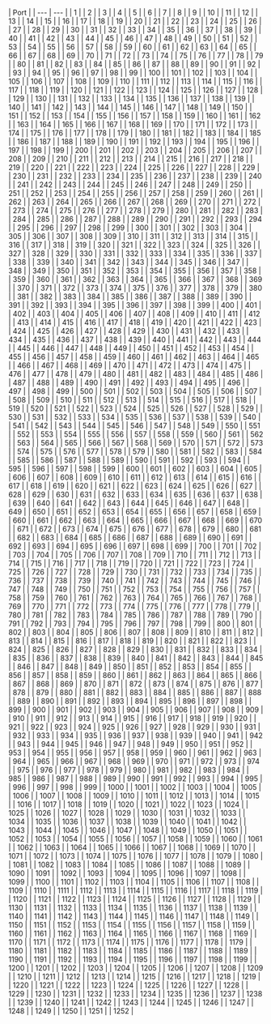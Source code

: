 | Port |
| --- | --- |
| 1 |
| 2 |
| 3 |
| 4 |
| 5 |
| 6 |
| 7 |
| 8 |
| 9 |
| 10 |
| 11 |
| 12 |
| 13 |
| 14 |
| 15 |
| 16 |
| 17 |
| 18 |
| 19 |
| 20 |
| 21 |
| 22 |
| 23 |
| 24 |
| 25 |
| 26 |
| 27 |
| 28 |
| 29 |
| 30 |
| 31 |
| 32 |
| 33 |
| 34 |
| 35 |
| 36 |
| 37 |
| 38 |
| 39 |
| 40 |
| 41 |
| 42 |
| 43 |
| 44 |
| 45 |
| 46 |
| 47 |
| 48 |
| 49 |
| 50 |
| 51 |
| 52 |
| 53 |
| 54 |
| 55 |
| 56 |
| 57 |
| 58 |
| 59 |
| 60 |
| 61 |
| 62 |
| 63 |
| 64 |
| 65 |
| 66 |
| 67 |
| 68 |
| 69 |
| 70 |
| 71 |
| 72 |
| 73 |
| 74 |
| 75 |
| 76 |
| 77 |
| 78 |
| 79 |
| 80 |
| 81 |
| 82 |
| 83 |
| 84 |
| 85 |
| 86 |
| 87 |
| 88 |
| 89 |
| 90 |
| 91 |
| 92 |
| 93 |
| 94 |
| 95 |
| 96 |
| 97 |
| 98 |
| 99 |
| 100 |
| 101 |
| 102 |
| 103 |
| 104 |
| 105 |
| 106 |
| 107 |
| 108 |
| 109 |
| 110 |
| 111 |
| 112 |
| 113 |
| 114 |
| 115 |
| 116 |
| 117 |
| 118 |
| 119 |
| 120 |
| 121 |
| 122 |
| 123 |
| 124 |
| 125 |
| 126 |
| 127 |
| 128 |
| 129 |
| 130 |
| 131 |
| 132 |
| 133 |
| 134 |
| 135 |
| 136 |
| 137 |
| 138 |
| 139 |
| 140 |
| 141 |
| 142 |
| 143 |
| 144 |
| 145 |
| 146 |
| 147 |
| 148 |
| 149 |
| 150 |
| 151 |
| 152 |
| 153 |
| 154 |
| 155 |
| 156 |
| 157 |
| 158 |
| 159 |
| 160 |
| 161 |
| 162 |
| 163 |
| 164 |
| 165 |
| 166 |
| 167 |
| 168 |
| 169 |
| 170 |
| 171 |
| 172 |
| 173 |
| 174 |
| 175 |
| 176 |
| 177 |
| 178 |
| 179 |
| 180 |
| 181 |
| 182 |
| 183 |
| 184 |
| 185 |
| 186 |
| 187 |
| 188 |
| 189 |
| 190 |
| 191 |
| 192 |
| 193 |
| 194 |
| 195 |
| 196 |
| 197 |
| 198 |
| 199 |
| 200 |
| 201 |
| 202 |
| 203 |
| 204 |
| 205 |
| 206 |
| 207 |
| 208 |
| 209 |
| 210 |
| 211 |
| 212 |
| 213 |
| 214 |
| 215 |
| 216 |
| 217 |
| 218 |
| 219 |
| 220 |
| 221 |
| 222 |
| 223 |
| 224 |
| 225 |
| 226 |
| 227 |
| 228 |
| 229 |
| 230 |
| 231 |
| 232 |
| 233 |
| 234 |
| 235 |
| 236 |
| 237 |
| 238 |
| 239 |
| 240 |
| 241 |
| 242 |
| 243 |
| 244 |
| 245 |
| 246 |
| 247 |
| 248 |
| 249 |
| 250 |
| 251 |
| 252 |
| 253 |
| 254 |
| 255 |
| 256 |
| 257 |
| 258 |
| 259 |
| 260 |
| 261 |
| 262 |
| 263 |
| 264 |
| 265 |
| 266 |
| 267 |
| 268 |
| 269 |
| 270 |
| 271 |
| 272 |
| 273 |
| 274 |
| 275 |
| 276 |
| 277 |
| 278 |
| 279 |
| 280 |
| 281 |
| 282 |
| 283 |
| 284 |
| 285 |
| 286 |
| 287 |
| 288 |
| 289 |
| 290 |
| 291 |
| 292 |
| 293 |
| 294 |
| 295 |
| 296 |
| 297 |
| 298 |
| 299 |
| 300 |
| 301 |
| 302 |
| 303 |
| 304 |
| 305 |
| 306 |
| 307 |
| 308 |
| 309 |
| 310 |
| 311 |
| 312 |
| 313 |
| 314 |
| 315 |
| 316 |
| 317 |
| 318 |
| 319 |
| 320 |
| 321 |
| 322 |
| 323 |
| 324 |
| 325 |
| 326 |
| 327 |
| 328 |
| 329 |
| 330 |
| 331 |
| 332 |
| 333 |
| 334 |
| 335 |
| 336 |
| 337 |
| 338 |
| 339 |
| 340 |
| 341 |
| 342 |
| 343 |
| 344 |
| 345 |
| 346 |
| 347 |
| 348 |
| 349 |
| 350 |
| 351 |
| 352 |
| 353 |
| 354 |
| 355 |
| 356 |
| 357 |
| 358 |
| 359 |
| 360 |
| 361 |
| 362 |
| 363 |
| 364 |
| 365 |
| 366 |
| 367 |
| 368 |
| 369 |
| 370 |
| 371 |
| 372 |
| 373 |
| 374 |
| 375 |
| 376 |
| 377 |
| 378 |
| 379 |
| 380 |
| 381 |
| 382 |
| 383 |
| 384 |
| 385 |
| 386 |
| 387 |
| 388 |
| 389 |
| 390 |
| 391 |
| 392 |
| 393 |
| 394 |
| 395 |
| 396 |
| 397 |
| 398 |
| 399 |
| 400 |
| 401 |
| 402 |
| 403 |
| 404 |
| 405 |
| 406 |
| 407 |
| 408 |
| 409 |
| 410 |
| 411 |
| 412 |
| 413 |
| 414 |
| 415 |
| 416 |
| 417 |
| 418 |
| 419 |
| 420 |
| 421 |
| 422 |
| 423 |
| 424 |
| 425 |
| 426 |
| 427 |
| 428 |
| 429 |
| 430 |
| 431 |
| 432 |
| 433 |
| 434 |
| 435 |
| 436 |
| 437 |
| 438 |
| 439 |
| 440 |
| 441 |
| 442 |
| 443 |
| 444 |
| 445 |
| 446 |
| 447 |
| 448 |
| 449 |
| 450 |
| 451 |
| 452 |
| 453 |
| 454 |
| 455 |
| 456 |
| 457 |
| 458 |
| 459 |
| 460 |
| 461 |
| 462 |
| 463 |
| 464 |
| 465 |
| 466 |
| 467 |
| 468 |
| 469 |
| 470 |
| 471 |
| 472 |
| 473 |
| 474 |
| 475 |
| 476 |
| 477 |
| 478 |
| 479 |
| 480 |
| 481 |
| 482 |
| 483 |
| 484 |
| 485 |
| 486 |
| 487 |
| 488 |
| 489 |
| 490 |
| 491 |
| 492 |
| 493 |
| 494 |
| 495 |
| 496 |
| 497 |
| 498 |
| 499 |
| 500 |
| 501 |
| 502 |
| 503 |
| 504 |
| 505 |
| 506 |
| 507 |
| 508 |
| 509 |
| 510 |
| 511 |
| 512 |
| 513 |
| 514 |
| 515 |
| 516 |
| 517 |
| 518 |
| 519 |
| 520 |
| 521 |
| 522 |
| 523 |
| 524 |
| 525 |
| 526 |
| 527 |
| 528 |
| 529 |
| 530 |
| 531 |
| 532 |
| 533 |
| 534 |
| 535 |
| 536 |
| 537 |
| 538 |
| 539 |
| 540 |
| 541 |
| 542 |
| 543 |
| 544 |
| 545 |
| 546 |
| 547 |
| 548 |
| 549 |
| 550 |
| 551 |
| 552 |
| 553 |
| 554 |
| 555 |
| 556 |
| 557 |
| 558 |
| 559 |
| 560 |
| 561 |
| 562 |
| 563 |
| 564 |
| 565 |
| 566 |
| 567 |
| 568 |
| 569 |
| 570 |
| 571 |
| 572 |
| 573 |
| 574 |
| 575 |
| 576 |
| 577 |
| 578 |
| 579 |
| 580 |
| 581 |
| 582 |
| 583 |
| 584 |
| 585 |
| 586 |
| 587 |
| 588 |
| 589 |
| 590 |
| 591 |
| 592 |
| 593 |
| 594 |
| 595 |
| 596 |
| 597 |
| 598 |
| 599 |
| 600 |
| 601 |
| 602 |
| 603 |
| 604 |
| 605 |
| 606 |
| 607 |
| 608 |
| 609 |
| 610 |
| 611 |
| 612 |
| 613 |
| 614 |
| 615 |
| 616 |
| 617 |
| 618 |
| 619 |
| 620 |
| 621 |
| 622 |
| 623 |
| 624 |
| 625 |
| 626 |
| 627 |
| 628 |
| 629 |
| 630 |
| 631 |
| 632 |
| 633 |
| 634 |
| 635 |
| 636 |
| 637 |
| 638 |
| 639 |
| 640 |
| 641 |
| 642 |
| 643 |
| 644 |
| 645 |
| 646 |
| 647 |
| 648 |
| 649 |
| 650 |
| 651 |
| 652 |
| 653 |
| 654 |
| 655 |
| 656 |
| 657 |
| 658 |
| 659 |
| 660 |
| 661 |
| 662 |
| 663 |
| 664 |
| 665 |
| 666 |
| 667 |
| 668 |
| 669 |
| 670 |
| 671 |
| 672 |
| 673 |
| 674 |
| 675 |
| 676 |
| 677 |
| 678 |
| 679 |
| 680 |
| 681 |
| 682 |
| 683 |
| 684 |
| 685 |
| 686 |
| 687 |
| 688 |
| 689 |
| 690 |
| 691 |
| 692 |
| 693 |
| 694 |
| 695 |
| 696 |
| 697 |
| 698 |
| 699 |
| 700 |
| 701 |
| 702 |
| 703 |
| 704 |
| 705 |
| 706 |
| 707 |
| 708 |
| 709 |
| 710 |
| 711 |
| 712 |
| 713 |
| 714 |
| 715 |
| 716 |
| 717 |
| 718 |
| 719 |
| 720 |
| 721 |
| 722 |
| 723 |
| 724 |
| 725 |
| 726 |
| 727 |
| 728 |
| 729 |
| 730 |
| 731 |
| 732 |
| 733 |
| 734 |
| 735 |
| 736 |
| 737 |
| 738 |
| 739 |
| 740 |
| 741 |
| 742 |
| 743 |
| 744 |
| 745 |
| 746 |
| 747 |
| 748 |
| 749 |
| 750 |
| 751 |
| 752 |
| 753 |
| 754 |
| 755 |
| 756 |
| 757 |
| 758 |
| 759 |
| 760 |
| 761 |
| 762 |
| 763 |
| 764 |
| 765 |
| 766 |
| 767 |
| 768 |
| 769 |
| 770 |
| 771 |
| 772 |
| 773 |
| 774 |
| 775 |
| 776 |
| 777 |
| 778 |
| 779 |
| 780 |
| 781 |
| 782 |
| 783 |
| 784 |
| 785 |
| 786 |
| 787 |
| 788 |
| 789 |
| 790 |
| 791 |
| 792 |
| 793 |
| 794 |
| 795 |
| 796 |
| 797 |
| 798 |
| 799 |
| 800 |
| 801 |
| 802 |
| 803 |
| 804 |
| 805 |
| 806 |
| 807 |
| 808 |
| 809 |
| 810 |
| 811 |
| 812 |
| 813 |
| 814 |
| 815 |
| 816 |
| 817 |
| 818 |
| 819 |
| 820 |
| 821 |
| 822 |
| 823 |
| 824 |
| 825 |
| 826 |
| 827 |
| 828 |
| 829 |
| 830 |
| 831 |
| 832 |
| 833 |
| 834 |
| 835 |
| 836 |
| 837 |
| 838 |
| 839 |
| 840 |
| 841 |
| 842 |
| 843 |
| 844 |
| 845 |
| 846 |
| 847 |
| 848 |
| 849 |
| 850 |
| 851 |
| 852 |
| 853 |
| 854 |
| 855 |
| 856 |
| 857 |
| 858 |
| 859 |
| 860 |
| 861 |
| 862 |
| 863 |
| 864 |
| 865 |
| 866 |
| 867 |
| 868 |
| 869 |
| 870 |
| 871 |
| 872 |
| 873 |
| 874 |
| 875 |
| 876 |
| 877 |
| 878 |
| 879 |
| 880 |
| 881 |
| 882 |
| 883 |
| 884 |
| 885 |
| 886 |
| 887 |
| 888 |
| 889 |
| 890 |
| 891 |
| 892 |
| 893 |
| 894 |
| 895 |
| 896 |
| 897 |
| 898 |
| 899 |
| 900 |
| 901 |
| 902 |
| 903 |
| 904 |
| 905 |
| 906 |
| 907 |
| 908 |
| 909 |
| 910 |
| 911 |
| 912 |
| 913 |
| 914 |
| 915 |
| 916 |
| 917 |
| 918 |
| 919 |
| 920 |
| 921 |
| 922 |
| 923 |
| 924 |
| 925 |
| 926 |
| 927 |
| 928 |
| 929 |
| 930 |
| 931 |
| 932 |
| 933 |
| 934 |
| 935 |
| 936 |
| 937 |
| 938 |
| 939 |
| 940 |
| 941 |
| 942 |
| 943 |
| 944 |
| 945 |
| 946 |
| 947 |
| 948 |
| 949 |
| 950 |
| 951 |
| 952 |
| 953 |
| 954 |
| 955 |
| 956 |
| 957 |
| 958 |
| 959 |
| 960 |
| 961 |
| 962 |
| 963 |
| 964 |
| 965 |
| 966 |
| 967 |
| 968 |
| 969 |
| 970 |
| 971 |
| 972 |
| 973 |
| 974 |
| 975 |
| 976 |
| 977 |
| 978 |
| 979 |
| 980 |
| 981 |
| 982 |
| 983 |
| 984 |
| 985 |
| 986 |
| 987 |
| 988 |
| 989 |
| 990 |
| 991 |
| 992 |
| 993 |
| 994 |
| 995 |
| 996 |
| 997 |
| 998 |
| 999 |
| 1000 |
| 1001 |
| 1002 |
| 1003 |
| 1004 |
| 1005 |
| 1006 |
| 1007 |
| 1008 |
| 1009 |
| 1010 |
| 1011 |
| 1012 |
| 1013 |
| 1014 |
| 1015 |
| 1016 |
| 1017 |
| 1018 |
| 1019 |
| 1020 |
| 1021 |
| 1022 |
| 1023 |
| 1024 |
| 1025 |
| 1026 |
| 1027 |
| 1028 |
| 1029 |
| 1030 |
| 1031 |
| 1032 |
| 1033 |
| 1034 |
| 1035 |
| 1036 |
| 1037 |
| 1038 |
| 1039 |
| 1040 |
| 1041 |
| 1042 |
| 1043 |
| 1044 |
| 1045 |
| 1046 |
| 1047 |
| 1048 |
| 1049 |
| 1050 |
| 1051 |
| 1052 |
| 1053 |
| 1054 |
| 1055 |
| 1056 |
| 1057 |
| 1058 |
| 1059 |
| 1060 |
| 1061 |
| 1062 |
| 1063 |
| 1064 |
| 1065 |
| 1066 |
| 1067 |
| 1068 |
| 1069 |
| 1070 |
| 1071 |
| 1072 |
| 1073 |
| 1074 |
| 1075 |
| 1076 |
| 1077 |
| 1078 |
| 1079 |
| 1080 |
| 1081 |
| 1082 |
| 1083 |
| 1084 |
| 1085 |
| 1086 |
| 1087 |
| 1088 |
| 1089 |
| 1090 |
| 1091 |
| 1092 |
| 1093 |
| 1094 |
| 1095 |
| 1096 |
| 1097 |
| 1098 |
| 1099 |
| 1100 |
| 1101 |
| 1102 |
| 1103 |
| 1104 |
| 1105 |
| 1106 |
| 1107 |
| 1108 |
| 1109 |
| 1110 |
| 1111 |
| 1112 |
| 1113 |
| 1114 |
| 1115 |
| 1116 |
| 1117 |
| 1118 |
| 1119 |
| 1120 |
| 1121 |
| 1122 |
| 1123 |
| 1124 |
| 1125 |
| 1126 |
| 1127 |
| 1128 |
| 1129 |
| 1130 |
| 1131 |
| 1132 |
| 1133 |
| 1134 |
| 1135 |
| 1136 |
| 1137 |
| 1138 |
| 1139 |
| 1140 |
| 1141 |
| 1142 |
| 1143 |
| 1144 |
| 1145 |
| 1146 |
| 1147 |
| 1148 |
| 1149 |
| 1150 |
| 1151 |
| 1152 |
| 1153 |
| 1154 |
| 1155 |
| 1156 |
| 1157 |
| 1158 |
| 1159 |
| 1160 |
| 1161 |
| 1162 |
| 1163 |
| 1164 |
| 1165 |
| 1166 |
| 1167 |
| 1168 |
| 1169 |
| 1170 |
| 1171 |
| 1172 |
| 1173 |
| 1174 |
| 1175 |
| 1176 |
| 1177 |
| 1178 |
| 1179 |
| 1180 |
| 1181 |
| 1182 |
| 1183 |
| 1184 |
| 1185 |
| 1186 |
| 1187 |
| 1188 |
| 1189 |
| 1190 |
| 1191 |
| 1192 |
| 1193 |
| 1194 |
| 1195 |
| 1196 |
| 1197 |
| 1198 |
| 1199 |
| 1200 |
| 1201 |
| 1202 |
| 1203 |
| 1204 |
| 1205 |
| 1206 |
| 1207 |
| 1208 |
| 1209 |
| 1210 |
| 1211 |
| 1212 |
| 1213 |
| 1214 |
| 1215 |
| 1216 |
| 1217 |
| 1218 |
| 1219 |
| 1220 |
| 1221 |
| 1222 |
| 1223 |
| 1224 |
| 1225 |
| 1226 |
| 1227 |
| 1228 |
| 1229 |
| 1230 |
| 1231 |
| 1232 |
| 1233 |
| 1234 |
| 1235 |
| 1236 |
| 1237 |
| 1238 |
| 1239 |
| 1240 |
| 1241 |
| 1242 |
| 1243 |
| 1244 |
| 1245 |
| 1246 |
| 1247 |
| 1248 |
| 1249 |
| 1250 |
| 1251 |
| 1252 |
